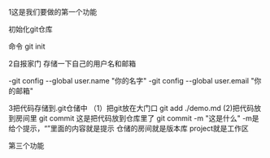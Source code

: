 1这是我们要做的第一个功能

初始化git仓库

命令 git init 


2自报家门 存储一下自己的用户名和邮箱

-git config --global user.name "你的名字"
-git config --global user.email "你的邮箱"

3把代码存储到.git仓储中
（1）把git放在大门口
git add ./demo.md
(2)把代码放到房间里
git commit 这是把代码放到仓库里了
git commit -m "这是什么"  -m是给个提示，“”里面的内容就是提示
仓储的房间就是版本库
project就是工作区


第三个功能